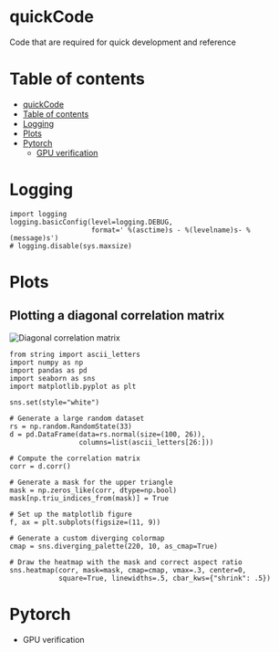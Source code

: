 quickCode
=========

Code that are required for quick development and reference

Table of contents
=================

<!--ts-->
   * [quickCode](#quickCode)
   * [Table of contents](#table-of-contents)
   * [Logging](#Logging)
   * [Plots](#Plots)
   * [Pytorch](#Pytorch)
      * [GPU verification](#)
<!--te-->

Logging
=======

```
import logging
logging.basicConfig(level=logging.DEBUG,
                    format=' %(asctime)s - %(levelname)s- %(message)s')
# logging.disable(sys.maxsize)
```

Plots
========
## Plotting a diagonal correlation matrix
![Diagonal correlation matrix](https://seaborn.pydata.org/_images/many_pairwise_correlations.png)
```
from string import ascii_letters
import numpy as np
import pandas as pd
import seaborn as sns
import matplotlib.pyplot as plt

sns.set(style="white")

# Generate a large random dataset
rs = np.random.RandomState(33)
d = pd.DataFrame(data=rs.normal(size=(100, 26)),
                 columns=list(ascii_letters[26:]))

# Compute the correlation matrix
corr = d.corr()

# Generate a mask for the upper triangle
mask = np.zeros_like(corr, dtype=np.bool)
mask[np.triu_indices_from(mask)] = True

# Set up the matplotlib figure
f, ax = plt.subplots(figsize=(11, 9))

# Generate a custom diverging colormap
cmap = sns.diverging_palette(220, 10, as_cmap=True)

# Draw the heatmap with the mask and correct aspect ratio
sns.heatmap(corr, mask=mask, cmap=cmap, vmax=.3, center=0,
            square=True, linewidths=.5, cbar_kws={"shrink": .5})
```

Pytorch
=======

 - GPU verification
 